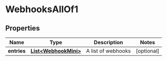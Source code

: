 

# WebhooksAllOf1


## Properties

| Name | Type | Description | Notes |
|------------ | ------------- | ------------- | -------------|
|**entries** | [**List&lt;WebhookMini&gt;**](WebhookMini.md) | A list of webhooks |  [optional] |



